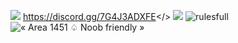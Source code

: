 ![](https://github.com/Powerforce00/Area1451/assets/145535983/645fc953-8a4f-409e-b3d8-8893045355a8)
<a id="Join Discord!!">https://discord.gg/7G4J3ADXFE</>
![](https://github.com/Powerforce00/Area1451/assets/145535983/15de6e79-563e-4f7f-863f-f3519f51d1da)
![rulesfull](https://github.com/Powerforce00/Area1451/assets/145535983/7ce217cd-6b1d-413d-aa55-1921d63e028d)
![« Area 1451 ♤ Noob friendly »](https://github.com/Powerforce00/Area1451/assets/145535983/3c23c9d9-cd50-47e1-a020-ff51cdd9eb4d)
